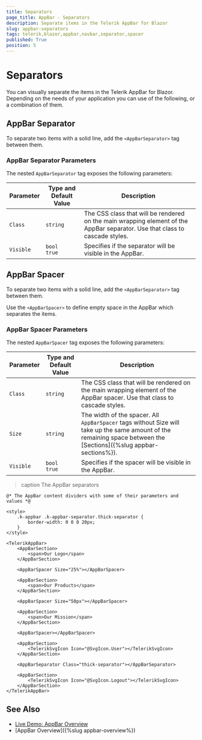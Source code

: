 ```yaml
---
title: Separators
page_title: AppBar - Separators
description: Separate items in the Telerik AppBar for Blazor
slug: appbar-separators
tags: telerik,blazor,appbar,navbar,separator,spacer
published: True
position: 5
---
```


# Separators

You can visually separate the items in the Telerik AppBar for Blazor. Depending on the needs of your application you can use of the following, or a combination of them.

## AppBar Separator

To separate two items with a solid line, add the `<AppBarSeparator>` tag between them.

### AppBar Separator Parameters

The nested `AppBarSeparator` tag exposes the following parameters:

| Parameter | Type and Default Value | Description |
| ----------- | ----------- | ----------- |
| `Class` | `string` | The CSS class that will be rendered on the main wrapping element of the AppBar separator. Use that class to cascade styles. |
| `Visible` | `bool` <br /> `true` | Specifies if the separator will be visible in the AppBar. |

## AppBar Spacer

To separate two items with a solid line, add the `<AppBarSeparator>` tag between them.

Use the `<AppBarSpacer>` to define empty space in the AppBar which separates the items.

### AppBar Spacer Parameters

The nested `AppBarSpacer` tag exposes the following parameters:

| Parameter | Type and Default Value | Description |
| ----------- | ----------- | ----------- |
| `Class` | `string` | The CSS class that will be rendered on the main wrapping element of the AppBar spacer. Use that class to cascade styles. |
| `Size` | `string` | The width of the spacer. All `AppBarSpacer` tags without Size will take up the same amount of the remaining space between the [Sections]({%slug appbar-sections%}). |
| `Visible` | `bool` <br /> `true` | Specifies if the spacer will be visible in the AppBar. |

>caption The AppBar separators

````CSHTML
@* The AppBar content dividers with some of their parameters and values *@

<style>
    .k-appbar .k-appbar-separator.thick-separator {
        border-width: 0 0 0 20px;
    }
</style>

<TelerikAppBar>
    <AppBarSection>
        <span>Our Logo</span>
    </AppBarSection>

    <AppBarSpacer Size="25%"></AppBarSpacer>

    <AppBarSection>
        <span>Our Products</span>
    </AppBarSection>

    <AppBarSpacer Size="50px"></AppBarSpacer>

    <AppBarSection>
        <span>Our Mission</span>
    </AppBarSection>

    <AppBarSpacer></AppBarSpacer>

    <AppBarSection>
        <TelerikSvgIcon Icon="@SvgIcon.User"></TelerikSvgIcon>
    </AppBarSection>

    <AppBarSeparator Class="thick-separator"></AppBarSeparator>

    <AppBarSection>
        <TelerikSvgIcon Icon="@SvgIcon.Logout"></TelerikSvgIcon>
    </AppBarSection>
</TelerikAppBar>
````


## See Also

  * [Live Demo: AppBar Overview](https://demos.telerik.com/blazor-ui/appbar/overview)
  * [AppBar Overview]({%slug appbar-overview%})
